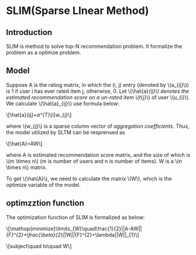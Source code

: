 # SLIM(Sparse LInear Method)

## Introduction
SLIM is method to solve top-N recommendation problem. It formalize the problem as a optimze problem.

## Model
Suppose A is the rating matrix, in which the (i, j) entry (denoted by \\(a_{ij}\\)) is 1 if user i has ever rated item j, otherwise, 0. Let \\(\\hat{a}_{ij}\\) denotes the estimated recommendation score on a un-rated item \\(t_{j}\\) of user \\(u_{i}\\). We calculate \\(\\hat{a}_{ij}\\) use formula below:

\\[\\hat{a}_{ij}=a^{T}_{i}w_{j}\\]

where \\(w_{j}\\) is a sparse column vector of *aggregation coefficients*. Thus, the model utilized by SLTM can be resprensed as

\\[\\hat{A}=AW\\]

where A is estimated recommendation score matrix, and the size of which is \\(m \\times n\\) (m is number of users and n is number of items). W is a \\(n \\times n\\) matrix.

To get \\(\\hat{A}\\), we need to calculate the matrix \\(W\\), which is the optimize variable of the model.

## optimzztion function
The optimization function of SLIM is formalized as below:

\\[\\mathop{minimize}\\limits_{W}\\quad\\frac{1}{2}||A-AW||_{F}^{2}+\\frac{\\beta}{2}||W||_{F}^{2}+\\lambda||W||_{1}\\]

\\[subject\\quad to\\quad W\\]
